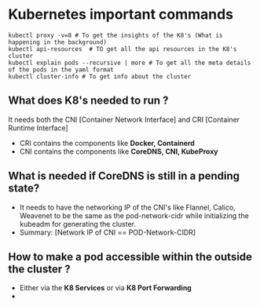 # Kubernetes important commands

```
kubectl proxy -v=8 # To get the insights of the K8's (What is happening in the background)
kubectl api-resources  # TO get all the api resources in the K8's cluster
kubectl explain pods --recursive | more # To get all the meta details of the pods in the yaml format
kubectl cluster-info # To get info about the cluster  
```

## What does K8's needed to run ?
It needs both the CNI [Container Network Interface] and CRI [Container Runtime Interface]
- CRI contains the components like **Docker, Containerd**
- CNI contains the components like **CoreDNS, CNI, KubeProxy**

## What is needed if CoreDNS is still in a pending state?
- It needs to have the networking IP of the CNI's like Flannel, Calico, Weavenet to be the same as the pod-network-cidr while initializing the kubeadm for generating the cluster.
- Summary: [Network IP of CNI == POD-Network-CIDR]

 ## How to make a pod accessible within the outside the cluster ?
 - Either via the **K8 Services** or via **K8 Port Forwarding**
 -  
